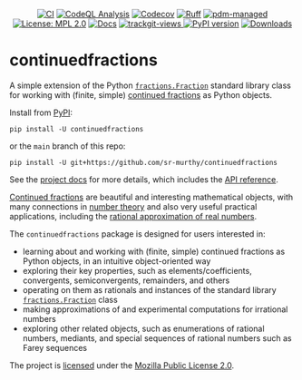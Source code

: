 <div align="center">
  
[![CI](https://github.com/sr-murthy/continuedfractions/actions/workflows/ci.yml/badge.svg?branch=main)](https://github.com/sr-murthy/continuedfractions/actions/workflows/ci.yml)
[![CodeQL Analysis](https://github.com/sr-murthy/continuedfractions/actions/workflows/codeql-analysis.yml/badge.svg)](https://github.com/sr-murthy/continuedfractions/actions/workflows/codeql-analysis.yml)
[![Codecov](https://codecov.io/gh/sr-murthy/continuedfractions/graph/badge.svg?token=GWQ08T4P5J)](https://codecov.io/gh/sr-murthy/continuedfractions)
[![Ruff](https://img.shields.io/endpoint?url=https://raw.githubusercontent.com/astral-sh/ruff/main/assets/badge/v2.json)](https://github.com/astral-sh/ruff)
[![pdm-managed](https://img.shields.io/badge/pdm-managed-blueviolet)](https://pdm-project.org)
[![License: MPL
2.0](https://img.shields.io/badge/License-MPL_2.0-brightgreen.svg)](https://opensource.org/licenses/MPL-2.0)
[![Docs](https://readthedocs.org/projects/continuedfractions/badge/?version=latest)](https://continuedfractions.readthedocs.io/en/latest/?badge=latest)
<a href="https://trackgit.com">
<img src="https://us-central1-trackgit-analytics.cloudfunctions.net/token/ping/lsudelfvcxb7f1xm6i4l" alt="trackgit-views" />
</a>
[![PyPI version](https://img.shields.io/pypi/v/continuedfractions?logo=python&color=41bb13)](https://pypi.org/project/continuedfractions)
[![Downloads](https://static.pepy.tech/badge/continuedfractions)](https://pepy.tech/project/continuedfractions)

</div>

# continuedfractions

A simple extension of the Python [`fractions.Fraction`](https://docs.python.org/3/library/fractions.html#fractions.Fraction) standard library class for working with (finite, simple) [continued fractions](https://en.wikipedia.org/wiki/Continued_fraction) as Python objects.

Install from [PyPI](https://pypi.org/project/continuedfractions/):
```shell
pip install -U continuedfractions
```
or the `main` branch of this repo:
```shell
pip install -U git+https://github.com/sr-murthy/continuedfractions
```

See the [project docs](https://continuedfractions.readthedocs.io) for more details, which includes the [API reference](https://continuedfractions.readthedocs.io/sources/api-reference.html).

[Continued fractions](https://en.wikipedia.org/wiki/Continued_fraction) are beautiful and interesting mathematical objects, with many connections in [number theory](https://en.wikipedia.org/wiki/Number_theory) and also very useful practical applications, including the [rational approximation of real numbers](https://en.wikipedia.org/wiki/Continued_fraction#Best_rational_approximations).

The `continuedfractions` package is designed for users interested in:

* learning about and working with (finite, simple) continued fractions as Python objects, in an intuitive object-oriented way
* exploring their key properties, such as elements/coefficients, convergents, semiconvergents, remainders, and others
* operating on them as rationals and instances of the standard library [`fractions.Fraction`](https://docs.python.org/3/library/fractions.html#fractions.Fraction) class
* making approximations of and experimental computations for irrational numbers
* exploring other related objects, such as enumerations of rational numbers, mediants, and special sequences of rational numbers such as Farey sequences

The project is [licensed](LICENSE) under the [Mozilla Public License 2.0](https://opensource.org/licenses/MPL-2.0).
